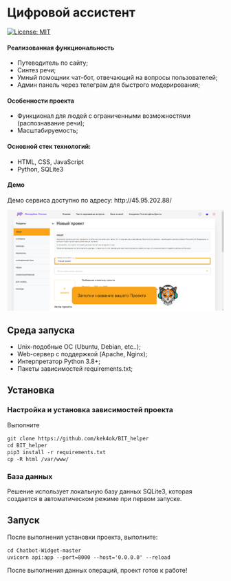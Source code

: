 <h1>Цифровой ассистент</h1>

[![License: MIT](https://img.shields.io/badge/License-MIT-yellow.svg)](https://opensource.org/licenses/MIT)
<div>
    <h4>Реализованная функциональность</h4>
    <ul>
        <li>Путеводитель по сайту;</li>
        <li>Синтез речи;</li>
        <li>Умный помощник чат-бот, отвечающий на вопросы пользователей;</li>
      <li>Админ панель через телеграм для быстрого модерирования;</li>
    </ul> 
    <h4>Особенности проекта</h4>
    <ul>
     <li>Функционал для людей с ограниченными возможностями (распознавание речи);</li>
     <li>Масштабируемость;</li>
     </ul>
    <h4>Основной стек технологий:</h4>
    <ul>
      <li>HTML, CSS, JavaScript</li>
      <li>Python, SQLite3</li>
    </ul>
    <h4>Демо</h4>
    <p>Демо сервиса доступно по адресу: http://45.95.202.88/</p>
</div>

[![](https://github.com/kek4ok/BIT_helper/blob/main/img/demo.png)](https://github.com/kek4ok/BIT_helper/blob/main/img/demo.png)

Среда запуска
------------
<ul>
    <li>Unix-подобные ОС (Ubuntu, Debian, etc..);</li>
    <li>Web-сервер с поддержкой (Apache, Nginx);</li>
    <li>Интерпретатор Python 3.8+;</li>
    <li>Пакеты зависимостей requirements.txt;</li>
</ul>

Установка
------------

### Настройка и установка зависимостей проекта

Выполните

~~~
git clone https://github.com/kek4ok/BIT_helper
cd BIT_helper
pip3 install -r requirements.txt
cp -R html /var/www/
~~~

### База данных

Решение использует локальную базу данных SQLite3, которая создается в автоматическом режиме при первом запуске.

Запуск
------------

После выполнения установки проекта, выполните:

~~~
cd Chatbot-Widget-master
uvicorn api:app --port=8000 --host='0.0.0.0' --reload
~~~

После выполнения данных операций, проект готов к работе!

